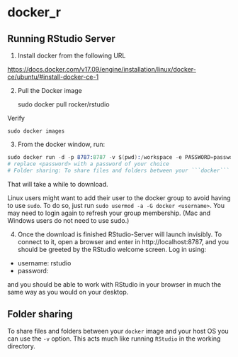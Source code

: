 # docker_r

## Running RStudio Server ##

1. Install docker from the following URL

https://docs.docker.com/v17.09/engine/installation/linux/docker-ce/ubuntu/#install-docker-ce-1

2. Pull the Docker image

    sudo docker pull rocker/rstudio

Verify

    sudo docker images

3. From the docker window, run:

```s
sudo docker run -d -p 8787:8787 -v $(pwd):/workspace -e PASSWORD=password --name rstudio rocker/rstudio
# replace <password> with a password of your choice
# Folder sharing: To share files and folders between your ```docker``` image and your host OS you can use the ```-v``` option. This acts much like running ```RStudio``` in the working directory.
```

That will take a while to download.

Linux users might want to add their user to the docker group to avoid having to use ```sudo```. To do so, just run ```sudo usermod -a -G docker <username>```. You may need to login again to refresh your group membership. (Mac and Windows users do not need to use sudo.)

4. Once the download is finished RStudio-Server will launch invisibly. To connect to it, open a browser and enter in http://localhost:8787, and you should be greeted by the RStudio welcome screen. Log in using:

* username: rstudio
* password: <password>

and you should be able to work with RStudio in your browser in much the same way as you would on your desktop.

## Folder sharing

To share files and folders between your ```docker``` image and your host OS you can use the ```-v``` option. This acts much like running ```RStudio``` in the working directory.
